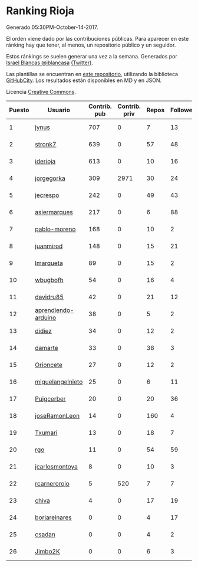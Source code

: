 # Ranking Rioja

Generado 05:30PM-October-14-2017.

El orden viene dado por las contribuciones públicas. Para aparecer en este ránking hay que tener, al menos, un repositorio público y un seguidor.

Estos ránkings se suelen generar una vez a la semana. Generados por [Israel Blancas @iblancasa](https://github.com/iblancasa/) [(Twitter)](https://twitter.com/iblancasa).

Las plantillas se encuentran en [este repositorio](https://github.com/iblancasa/GH-Spanish-Ranking), utilizando la biblioteca [GitHubCity](https://github.com/iblancasa/GitHubCity). Los resultados están disponibles en MD y en JSON.

Licencia [Creative Commons](https://creativecommons.org/licenses/by/4.0/).

| Puesto   |  Usuario  | Contrib. pub | Contrib. priv |Repos| Followers | Desde |  Avatar  |
|----------|-----------|--------------|---------------|-----|-----------|-------|----------|
|1|[jynus](https://github.com/jynus)|707|0|7|13|2014-08-28|![jynus](https://avatars1.githubusercontent.com/u/8576860)|
|2|[stronk7](https://github.com/stronk7)|639|0|57|48|2009-12-14|![stronk7](https://avatars3.githubusercontent.com/u/167147)|
|3|[iderioja](https://github.com/iderioja)|613|0|10|16|2013-07-25|![iderioja](https://avatars3.githubusercontent.com/u/5090808)|
|4|[jorgegorka](https://github.com/jorgegorka)|309|2971|30|24|2008-05-07|![jorgegorka](https://avatars3.githubusercontent.com/u/9585)|
|5|[jecrespo](https://github.com/jecrespo)|242|0|49|43|2012-03-15|![jecrespo](https://avatars2.githubusercontent.com/u/1539718)|
|6|[asiermarques](https://github.com/asiermarques)|217|0|6|88|2009-11-05|![asiermarques](https://avatars0.githubusercontent.com/u/149459)|
|7|[pablo-moreno](https://github.com/pablo-moreno)|168|0|10|2|2014-07-18|![pablo-moreno](https://avatars1.githubusercontent.com/u/8203696)|
|8|[juanmirod](https://github.com/juanmirod)|148|0|15|21|2013-02-27|![juanmirod](https://avatars2.githubusercontent.com/u/3714422)|
|9|[lmarqueta](https://github.com/lmarqueta)|89|0|15|2|2015-09-17|![lmarqueta](https://avatars1.githubusercontent.com/u/14338278)|
|10|[wbugbofh](https://github.com/wbugbofh)|54|0|16|4|2013-04-24|![wbugbofh](https://avatars2.githubusercontent.com/u/4250161)|
|11|[davidru85](https://github.com/davidru85)|42|0|21|12|2010-11-08|![davidru85](https://avatars2.githubusercontent.com/u/472324)|
|12|[aprendiendo-arduino](https://github.com/aprendiendo-arduino)|38|0|5|2|2016-09-02|![aprendiendo-arduino](https://avatars3.githubusercontent.com/u/21957254)|
|13|[didiez](https://github.com/didiez)|34|0|12|2|2011-02-22|![didiez](https://avatars0.githubusercontent.com/u/632860)|
|14|[damarte](https://github.com/damarte)|33|0|38|3|2013-04-30|![damarte](https://avatars2.githubusercontent.com/u/4304282)|
|15|[Orioncete](https://github.com/Orioncete)|27|0|12|2|2016-03-12|![Orioncete](https://avatars0.githubusercontent.com/u/17803185)|
|16|[miguelangelnieto](https://github.com/miguelangelnieto)|25|0|6|11|2011-05-25|![miguelangelnieto](https://avatars2.githubusercontent.com/u/810868)|
|17|[Puigcerber](https://github.com/Puigcerber)|20|0|20|36|2011-06-22|![Puigcerber](https://avatars2.githubusercontent.com/u/866808)|
|18|[joseRamonLeon](https://github.com/joseRamonLeon)|14|0|160|4|2012-04-26|![joseRamonLeon](https://avatars1.githubusercontent.com/u/1682282)|
|19|[Txumari](https://github.com/Txumari)|13|0|18|7|2010-09-16|![Txumari](https://avatars1.githubusercontent.com/u/401963)|
|20|[rgo](https://github.com/rgo)|11|0|54|59|2009-01-16|![rgo](https://avatars1.githubusercontent.com/u/47124)|
|21|[jcarlosmontoya](https://github.com/jcarlosmontoya)|8|0|10|3|2014-05-23|![jcarlosmontoya](https://avatars1.githubusercontent.com/u/7680456)|
|22|[rcarnerorojo](https://github.com/rcarnerorojo)|5|520|7|7|2014-04-17|![rcarnerorojo](https://avatars0.githubusercontent.com/u/7326722)|
|23|[chiva](https://github.com/chiva)|4|0|17|19|2010-06-15|![chiva](https://avatars1.githubusercontent.com/u/305333)|
|24|[borjareinares](https://github.com/borjareinares)|0|0|4|17|2011-01-26|![borjareinares](https://avatars3.githubusercontent.com/u/584645)|
|25|[csadan](https://github.com/csadan)|0|0|4|2|2014-01-21|![csadan](https://avatars0.githubusercontent.com/u/6459730)|
|26|[Jimbo2K](https://github.com/Jimbo2K)|0|0|6|3|2016-03-15|![Jimbo2K](https://avatars1.githubusercontent.com/u/17853527)|

